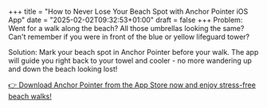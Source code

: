 +++
title = "How to Never Lose Your Beach Spot with Anchor Pointer iOS App"
date = "2025-02-02T09:32:53+01:00"
draft = false
+++
Problem:
Went for a walk along the beach? All those umbrellas looking the same? Can't remember if you were in front of the blue or yellow lifeguard tower?

Solution:
Mark your beach spot in Anchor Pointer before your walk. The app will guide you right back to your towel and cooler - no more wandering up and down the beach looking lost!

[👉 Download Anchor Pointer from the App Store now and enjoy stress-free beach walks!](https://apps.apple.com/us/app/gps-navigation-hiking-compass/id791684332)